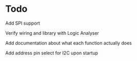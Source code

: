 Todo
===========

Add SPI support

Verify wiring and library with Logic Analyser

Add documentation about what each function actually does

Add address pin select for I2C upon startup